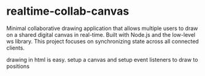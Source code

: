 # realtime-collab-canvas
Minimal collaborative drawing application that allows multiple users to draw on a shared digital canvas in real-time. Built with Node.js and the low-level ws library. This project focuses on synchronizing state across all connected clients.

drawing in html is easy. setup a canvas and setup event listeners to draw  to positions


